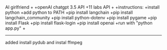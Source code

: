 AI girlfriend
+
+openAI chatgpt 3.5 API
+11 labs API
+
+instructions:
+install python
+add python to PATH
+pip install langchain
+pip install langchain_community
+pip install python-dotenv
+pip install pygame
+pip install Flask
+pip install flask-login
+pip install openai
+run with "python app.py"
+
_____________________________
added install pydub and instal ffmpeg
